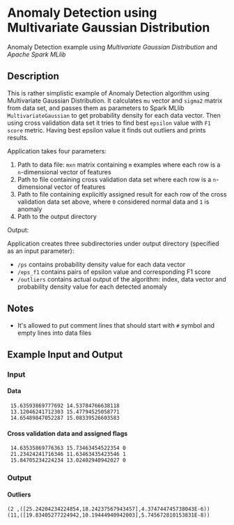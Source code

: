 Anomaly Detection using Multivariate Gaussian Distribution
====================

Anomaly Detection example using _Multivariate Gaussian Distribution_ and _Apache Spark MLlib_

Description
-----------

This is rather simplistic example of Anomaly Detection algorithm using Multivariate Gaussian Distribution. It calculates `mu` vector and `sigma2` matrix from data set, and passes them as parameters to Spark MLlib `MultivariateGaussian` to get probability density for each data vector. Then using cross validation data set it tries to find best `epsilon` value with `F1 score` metric. Having best epsilon value it finds out outliers and prints results.

Application takes four parameters:

1. Path to data file: `mxn` matrix containing `m` examples where each row is a `n`-dimensional vector of features
2. Path to file containing cross validation data set where each row is a `n`-dimensional vector of features
3. Path to file containing explicitly assigned result for each row of the cross validation data set above, where `0` considered normal data and `1` is anomaly
4. Path to the output directory

Output:

Application creates three subdirectories under output directory (specified as an input parameter):

- `/ps` contains probability density value for each data vector
- `/eps_f1` contains pairs of epsilon value and corresponding F1 score
- `/outliers` contains actual output of the algorithm: index, data vector and probability density value for each detected anomaly

Notes
-----------

- It's allowed to put comment lines that should start with `#` symbol and empty lines into data files

Example Input and Output
------------------------

### Input 

#### Data

```
 15.63593869777692 14.53784766638118
 13.12046241712303 15.47794525058771
 14.65489847052287 15.08339526603583
```

#### Cross validation data and assigned flags

```
 14.63535869776363 15.73463454522354 0
 21.23424241716346 11.63463435423546 1
 15.84705234224234 13.02402940942027 0
```

### Output

#### Outliers

```
(2 ,([25.24204234224854,18.24237567943457],4.374744745738043E-6))
(11,([19.83405277224942,10.19444940942003],5.745672810153831E-8))
```